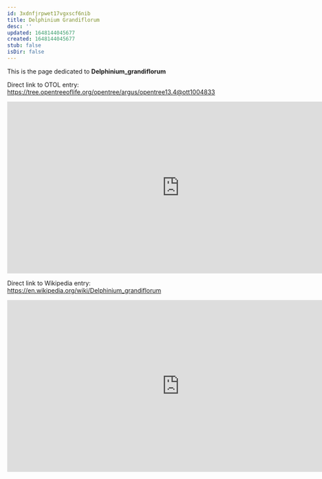 ```yaml
---
id: 3xdnfjrpwet17vgxscf6nib
title: Delphinium Grandiflorum
desc: ''
updated: 1648144045677
created: 1648144045677
stub: false
isDir: false
---
```

This is the page dedicated to **Delphinium_grandiflorum**


Direct link to OTOL entry: https://tree.opentreeoflife.org/opentree/argus/opentree13.4@ott1004833



<html>
    <body>
    <iframe src="https://tree.opentreeoflife.org/opentree/argus/opentree13.4@ott1004833"
    width="800" height="400" frameborder="0" allowfullscreen> </iframe>
    </body>
</html>
    


Direct link to Wikipedia entry: https://en.wikipedia.org/wiki/Delphinium_grandiflorum



<html>
    <body>
    <iframe src="https://en.wikipedia.org/wiki/Delphinium_grandiflorum"
    width="800" height="400" frameborder="0" allowfullscreen> </iframe>
    </body>
</html>
    
